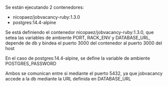 Se están ejecutando 2 contenedores:
  - nicopaez/jobvacancy-ruby:1.3.0
  - postgres:14.4-alpine

Se está definiendo el contenedor nicopaez/jobvacancy-ruby:1.3.0, que setea las variables de ambiente PORT, RACK_ENV y DATABASE_URL, depende de db y bindea el puerto 3000 del contenedor al puerto 3000 del host

En el caso de postgres:14.4-alpine, se define la variable de ambiente POSTGRES_PASSWORD

Ambos se comunican entre sí mediante el puerto 5432, ya que jobvacancy accede a la db mediante la URL definida en DATABASE_URL